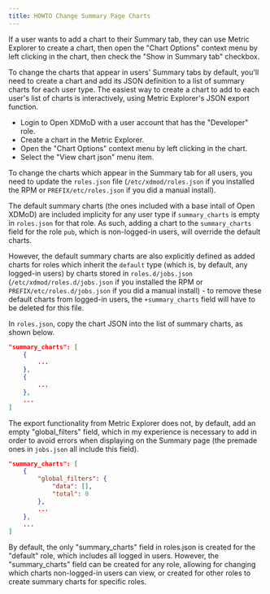 ```yaml
---
title: HOWTO Change Summary Page Charts
---
```


If a user wants to add a chart to their Summary tab, they can use Metric Explorer to create a chart,
then open the "Chart Options" context menu by left clicking in the chart, then check the "Show in Summary
tab" checkbox.

To change the charts that appear in users' Summary tabs by default, you'll need to create
a chart and add its JSON definition to a list of summary charts for each user type.
The easiest way to create a chart to add to each user's list of charts is interactively, 
using Metric Explorer's JSON export function.

* Login to Open XDMoD with a user account that has the "Developer" role.
* Create a chart in the Metric Explorer.
* Open the "Chart Options" context menu by left clicking in the chart.
* Select the "View chart json" menu item.

To change the charts which appear in the Summary tab for all users, you need to update the
`roles.json` file (`/etc/xdmod/roles.json` if you installed the RPM or
`PREFIX/etc/roles.json` if you did a manual install).

The default summary charts (the ones included with a base intall of Open XDMoD) are included implicity 
for any user type if `summary_charts` is empty in `roles.json` for that role. As such, 
adding a chart to the `summary_charts` field for the role `pub`, which is non-logged-in users,
will override the default charts.

However, the default summary charts are also explicitly defined as added charts
for roles which inherit the `default` type (which is, by default, any logged-in users) 
by charts stored in `roles.d/jobs.json` (`/etc/xdmod/roles.d/jobs.json` if you installed the RPM or
`PREFIX/etc/roles.d/jobs.json` if you did a manual install) - to remove these default charts from 
logged-in users, the `+summary_charts` field will have to be deleted for this file.
 
In `roles.json`, copy the chart JSON into the list of summary charts, as shown below.

```json
"summary_charts": [
    {
        ...
    },
    {
        ...
    },
    ...
]
```

The export functionality from Metric Explorer does not, by default,
add an empty "global_filters" field, which in my experience is necessary to 
add in order to avoid errors when displaying on the Summary page 
(the premade ones in `jobs.json` all include this field).

```json
"summary_charts": [
    {
        "global_filters": {
            "data": [],
            "total": 0
        },
        ...
    },
    ...
]
```

By default, the only "summary_charts" field in roles.json is created for the "default" role,
which includes all logged in users. However, the "summary_charts" field can be created for any role,
allowing for changing which charts non-logged-in users can view, or created for other roles
to create summary charts for specific roles. 